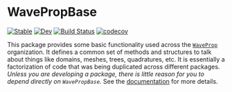 # WavePropBase

[![Stable](https://img.shields.io/badge/docs-stable-blue.svg)](https://WaveProp.github.io/WavePropBase.jl/stable)
[![Dev](https://img.shields.io/badge/docs-dev-blue.svg)](https://WaveProp.github.io/WavePropBase.jl/dev)
[![Build
Status](https://github.com/WaveProp/WavePropBase/workflows/CI/badge.svg)](https://github.com/WaveProp/WavePropBase.jl/actions)
[![codecov](https://codecov.io/gh/WaveProp/WavePropBase.jl/branch/main/graph/badge.svg?token=codJo03vp6)](https://codecov.io/gh/WaveProp/WavePropBase.jl)

This package provides some basic functionality used across the
[`WaveProp`](https://github.com/WaveProp) organization. It defines a common set
of methods and structures to talk about things like domains, meshes, trees,
quadratures, etc. It is essentially a factorization of code that was being
duplicated across different packages. *Unless you are developing a package,
there is little reason for you to depend directly on `WavePropBase`.* See the
[documentation](https://WaveProp.github.io/WavePropBase.jl/stable) for more
details.
